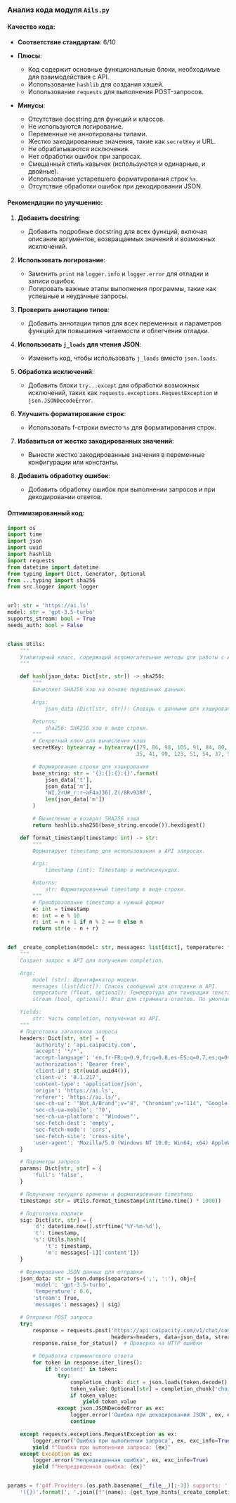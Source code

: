 ### **Анализ кода модуля `Ails.py`**

#### **Качество кода**:

- **Соответствие стандартам**: 6/10
- **Плюсы**:
  - Код содержит основные функциональные блоки, необходимые для взаимодействия с API.
  - Использование `hashlib` для создания хэшей.
  - Использование `requests` для выполнения POST-запросов.

- **Минусы**:
  - Отсутствие docstring для функций и классов.
  - Не используются логирование.
  - Переменные не аннотированы типами.
  - Жестко закодированные значения, такие как `secretKey` и URL.
  - Не обрабатываются исключения.
  - Нет обработки ошибок при запросах.
  - Смешанный стиль кавычек (используются и одинарные, и двойные).
  - Использование устаревшего форматирования строк `%s`.
  - Отсутствие обработки ошибок при декодировании JSON.

#### **Рекомендации по улучшению**:

1.  **Добавить docstring**:

    -   Добавить подробные docstring для всех функций, включая описание аргументов, возвращаемых значений и возможных исключений.

2.  **Использовать логирование**:

    -   Заменить `print` на `logger.info` и `logger.error` для отладки и записи ошибок.
    -   Логировать важные этапы выполнения программы, такие как успешные и неудачные запросы.

3.  **Проверить аннотацию типов**:

    -   Добавить аннотации типов для всех переменных и параметров функций для повышения читаемости и облегчения отладки.

4.  **Использовать `j_loads` для чтения JSON**:

    -   Изменить код, чтобы использовать `j_loads` вместо `json.loads`.

5.  **Обработка исключений**:

    -   Добавить блоки `try...except` для обработки возможных исключений, таких как `requests.exceptions.RequestException` и `json.JSONDecodeError`.

6.  **Улучшить форматирование строк**:

    -   Использовать f-строки вместо `%s` для форматирования строк.

7.  **Избавиться от жестко закодированных значений**:

    -   Вынести жестко закодированные значения в переменные конфигурации или константы.

8.  **Добавить обработку ошибок**:

    -   Добавить обработку ошибок при выполнении запросов и при декодировании ответов.

#### **Оптимизированный код**:

```python
import os
import time
import json
import uuid
import hashlib
import requests
from datetime import datetime
from typing import Dict, Generator, Optional
from ...typing import sha256
from src.logger import logger


url: str = 'https://ai.ls'
model: str = 'gpt-3.5-turbo'
supports_stream: bool = True
needs_auth: bool = False


class Utils:
    """
    Утилитарный класс, содержащий вспомогательные методы для работы с API Ails.
    """

    def hash(json_data: Dict[str, str]) -> sha256:
        """
        Вычисляет SHA256 хэш на основе переданных данных.

        Args:
            json_data (Dict[str, str]): Словарь с данными для хэширования.

        Returns:
            sha256: SHA256 хэш в виде строки.
        """
        # Секретный ключ для вычисления хэша
        secretKey: bytearray = bytearray([79, 86, 98, 105, 91, 84, 80, 78, 123, 83,
                                         35, 41, 99, 123, 51, 54, 37, 57, 63, 103, 59, 117, 115, 108, 41, 67, 76])

        # Формирование строки для хэширования
        base_string: str = '{}:{}:{}:{}'.format(
            json_data['t'],
            json_data['m'],
            'WI,2rU#_r:r~aF4aJ36[.Z(/8Rv93Rf',
            len(json_data['m'])
        )

        # Вычисление и возврат SHA256 хэша
        return hashlib.sha256(base_string.encode()).hexdigest()

    def format_timestamp(timestamp: int) -> str:
        """
        Форматирует timestamp для использования в API запросах.

        Args:
            timestamp (int): Timestamp в миллисекундах.

        Returns:
            str: Форматированный timestamp в виде строки.
        """
        # Преобразование timestamp в нужный формат
        e: int = timestamp
        n: int = e % 10
        r: int = n + 1 if n % 2 == 0 else n
        return str(e - n + r)


def _create_completion(model: str, messages: list[dict], temperature: float = 0.6, stream: bool = False, **kwargs) -> Generator[str, None, None]:
    """
    Создает запрос к API для получения completion.

    Args:
        model (str): Идентификатор модели.
        messages (list[dict]): Список сообщений для отправки в API.
        temperature (float, optional): Температура для генерации текста. По умолчанию 0.6.
        stream (bool, optional): Флаг для стриминга ответов. По умолчанию False.

    Yields:
        str: Часть completion, полученная из API.
    """
    # Подготовка заголовков запроса
    headers: Dict[str, str] = {
        'authority': 'api.caipacity.com',
        'accept': '*/*',
        'accept-language': 'en,fr-FR;q=0.9,fr;q=0.8,es-ES;q=0.7,es;q=0.6,en-US;q=0.5,am;q=0.4,de;q=0.3',
        'authorization': 'Bearer free',
        'client-id': str(uuid.uuid4()),
        'client-v': '0.1.217',
        'content-type': 'application/json',
        'origin': 'https://ai.ls',
        'referer': 'https://ai.ls/',
        'sec-ch-ua': '"Not.A/Brand";v="8", "Chromium";v="114", "Google Chrome";v="114"',
        'sec-ch-ua-mobile': '?0',
        'sec-ch-ua-platform': '"Windows"',
        'sec-fetch-dest': 'empty',
        'sec-fetch-mode': 'cors',
        'sec-fetch-site': 'cross-site',
        'user-agent': 'Mozilla/5.0 (Windows NT 10.0; Win64; x64) AppleWebKit/537.36 (KHTML, like Gecko) Chrome/114.0.0.0 Safari/537.36',
    }

    # Параметры запроса
    params: Dict[str, str] = {
        'full': 'false',
    }

    # Получение текущего времени и форматирование timestamp
    timestamp: str = Utils.format_timestamp(int(time.time() * 1000))

    # Подготовка подписи
    sig: Dict[str, str] = {
        'd': datetime.now().strftime('%Y-%m-%d'),
        't': timestamp,
        's': Utils.hash({
            't': timestamp,
            'm': messages[-1]['content']})
    }

    # Формирование JSON данных для отправки
    json_data: str = json.dumps(separators=(',', ':'), obj={
        'model': 'gpt-3.5-turbo',
        'temperature': 0.6,
        'stream': True,
        'messages': messages} | sig)

    # Отправка POST запроса
    try:
        response = requests.post('https://api.caipacity.com/v1/chat/completions',
                                 headers=headers, data=json_data, stream=True)
        response.raise_for_status()  # Проверка на HTTP ошибки

        # Обработка стримингового ответа
        for token in response.iter_lines():
            if b'content' in token:
                try:
                    completion_chunk: dict = json.loads(token.decode().replace('data: ', ''))
                    token_value: Optional[str] = completion_chunk['choices'][0]['delta'].get('content')
                    if token_value:
                        yield token_value
                except json.JSONDecodeError as ex:
                    logger.error('Ошибка при декодировании JSON', ex, exc_info=True)
                    continue

    except requests.exceptions.RequestException as ex:
        logger.error('Ошибка при выполнении запроса', ex, exc_info=True)
        yield f"Ошибка при выполнении запроса: {ex}"
    except Exception as ex:
        logger.error('Непредвиденная ошибка', ex, exc_info=True)
        yield f"Непредвиденная ошибка: {ex}"


params = f'g4f.Providers.{os.path.basename(__file__)[:-3]} supports: ' + \
    '({})'.format(', '.join([f"{name}: {get_type_hints(_create_completion)[name].__name__}" for name in _create_completion.__code__.co_varnames[:_create_completion.__code__.co_argcount]]))
